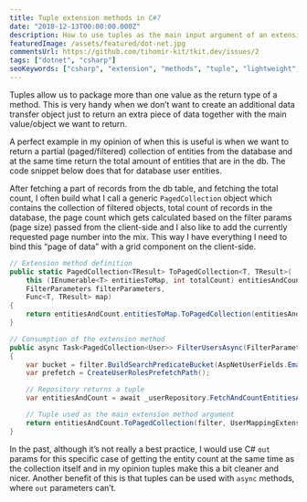 ```yaml
---
title: Tuple extension methods in C#7
date: "2018-12-13T00:00:00.000Z"
description: How to use tuples as the main input argument of an extension method in C#?
featuredImage: /assets/featured/dot-net.jpg
commentsUrl: https://github.com/tihomir-kit/tkit.dev/issues/2
tags: ["dotnet", "csharp"]
seoKeywords: ["csharp", "extension", "methods", "tuple", "lightweight", "code", "declutter"]
---
```


Tuples allow us to package more than one value as the return type of a method. This is very handy when we don’t want to create an additional data transfer object just to return an extra piece of data together with the main value/object we want to return.

A perfect example in my opinion of when this is useful is when we want to return a partial (paged/filtered) collection of entities from the database and at the same time return the total amount of entities that are in the db. The code snippet below does that for database user entities.

After fetching a part of records from the db table, and fetching the total count, I often build what I call a generic `PagedCollection` object which contains the collection of filtered objects, total count of records in the database, the page count which gets calculated based on the filter params (page size) passed from the client-side and I also like to add the currently requested page number into the mix. This way I have everything I need to bind this “page of data” with a grid component on the client-side.

```cs
// Extension method definition
public static PagedCollection<TResult> ToPagedCollection<T, TResult>(
    this (IEnumerable<T> entitiesToMap, int totalCount) entitiesAndCount, // This is the important bit
    FilterParameters filterParameters,
    Func<T, TResult> map)
{
    return entitiesAndCount.entitiesToMap.ToPagedCollection(entitiesAndCount.totalCount, filterParameters?.PagingParameters?.PageSize, map);
}

// Consumption of the extension method
public async Task<PagedCollection<User>> FilterUsersAsync(FilterParameters filter)
{
    var bucket = filter.BuildSearchPredicateBucket(AspNetUserFields.Email);
    var prefetch = CreateUserRolesPrefetchPath();

    // Repository returns a tuple
    var entitiesAndCount = await _userRepository.FetchAndCountEntitiesAsync(filter, bucket, prefetch);

    // Tuple used as the main extension method argument
    return entitiesAndCount.ToPagedCollection(filter, UserMappingExtensions.ToModel);
}
```

In the past, although it’s not really a best practice, I would use C# `out` params for this specific case of getting the entity count at the same time as the collection itself and in my opinion tuples make this a bit cleaner and nicer. Another benefit of this is that tuples can be used with `async` methods, where `out` parameters can’t.

